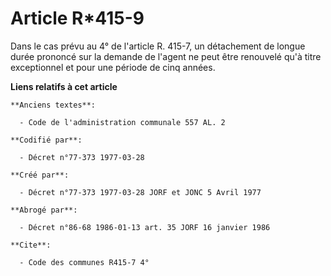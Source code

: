 # Article R*415-9

Dans le cas prévu au 4° de l'article R. 415-7, un détachement de longue durée prononcé sur la demande de l'agent ne peut être
renouvelé qu'à titre exceptionnel et pour une période de cinq années.

**Liens relatifs à cet article**

	**Anciens textes**:

	  - Code de l'administration communale 557 AL. 2

	**Codifié par**:

	  - Décret n°77-373 1977-03-28

	**Créé par**:

	  - Décret n°77-373 1977-03-28 JORF et JONC 5 Avril 1977

	**Abrogé par**:

	  - Décret n°86-68 1986-01-13 art. 35 JORF 16 janvier 1986

	**Cite**:

	  - Code des communes R415-7 4°
